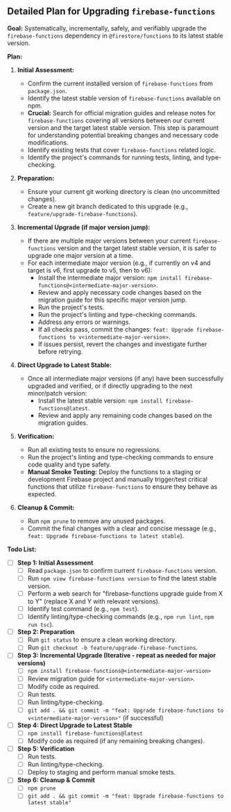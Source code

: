 ## Detailed Plan for Upgrading `firebase-functions`

**Goal:** Systematically, incrementally, safely, and verifiably upgrade the `firebase-functions` dependency in `@firestore/functions` to its latest stable version.

**Plan:**

1.  **Initial Assessment:**
    *   Confirm the current installed version of `firebase-functions` from `package.json`.
    *   Identify the latest stable version of `firebase-functions` available on npm.
    *   **Crucial:** Search for official migration guides and release notes for `firebase-functions` covering all versions between our current version and the target latest stable version. This step is paramount for understanding potential breaking changes and necessary code modifications.
    *   Identify existing tests that cover `firebase-functions` related logic.
    *   Identify the project's commands for running tests, linting, and type-checking.

2.  **Preparation:**
    *   Ensure your current git working directory is clean (no uncommitted changes).
    *   Create a new git branch dedicated to this upgrade (e.g., `feature/upgrade-firebase-functions`).

3.  **Incremental Upgrade (if major version jump):**
    *   If there are multiple major versions between your current `firebase-functions` version and the target latest stable version, it is safer to upgrade one major version at a time.
    *   For each intermediate major version (e.g., if currently on v4 and target is v6, first upgrade to v5, then to v6):
        *   Install the intermediate major version: `npm install firebase-functions@<intermediate-major-version>`.
        *   Review and apply necessary code changes based on the migration guide for this specific major version jump.
        *   Run the project's tests.
        *   Run the project's linting and type-checking commands.
        *   Address any errors or warnings.
        *   If all checks pass, commit the changes: `feat: Upgrade firebase-functions to v<intermediate-major-version>`.
        *   If issues persist, revert the changes and investigate further before retrying.

4.  **Direct Upgrade to Latest Stable:**
    *   Once all intermediate major versions (if any) have been successfully upgraded and verified, or if directly upgrading to the next minor/patch version:
        *   Install the latest stable version: `npm install firebase-functions@latest`.
        *   Review and apply any remaining code changes based on the migration guides.

5.  **Verification:**
    *   Run all existing tests to ensure no regressions.
    *   Run the project's linting and type-checking commands to ensure code quality and type safety.
    *   **Manual Smoke Testing:** Deploy the functions to a staging or development Firebase project and manually trigger/test critical functions that utilize `firebase-functions` to ensure they behave as expected.

6.  **Cleanup & Commit:**
    *   Run `npm prune` to remove any unused packages.
    *   Commit the final changes with a clear and concise message (e.g., `feat: Upgrade firebase-functions to latest stable`).

**Todo List:**

- [ ] **Step 1: Initial Assessment**
    - [ ] Read `package.json` to confirm current `firebase-functions` version.
    - [ ] Run `npm view firebase-functions version` to find the latest stable version.
    - [ ] Perform a web search for "firebase-functions upgrade guide from X to Y" (replace X and Y with relevant versions).
    - [ ] Identify test command (e.g., `npm test`).
    - [ ] Identify linting/type-checking commands (e.g., `npm run lint`, `npm run tsc`).
- [ ] **Step 2: Preparation**
    - [ ] Run `git status` to ensure a clean working directory.
    - [ ] Run `git checkout -b feature/upgrade-firebase-functions`.
- [ ] **Step 3: Incremental Upgrade (Iterative - repeat as needed for major versions)**
    - [ ] `npm install firebase-functions@<intermediate-major-version>`
    - [ ] Review migration guide for `<intermediate-major-version>`.
    - [ ] Modify code as required.
    - [ ] Run tests.
    - [ ] Run linting/type-checking.
    - [ ] `git add . && git commit -m "feat: Upgrade firebase-functions to v<intermediate-major-version>"` (if successful)
- [ ] **Step 4: Direct Upgrade to Latest Stable**
    - [ ] `npm install firebase-functions@latest`
    - [ ] Modify code as required (if any remaining breaking changes).
- [ ] **Step 5: Verification**
    - [ ] Run tests.
    - [ ] Run linting/type-checking.
    - [ ] Deploy to staging and perform manual smoke tests.
- [ ] **Step 6: Cleanup & Commit**
    - [ ] `npm prune`
    - [ ] `git add . && git commit -m "feat: Upgrade firebase-functions to latest stable"`
